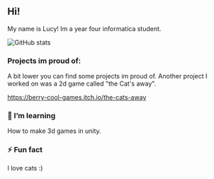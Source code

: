 ## Hi!
My name is Lucy! Im a year four informatica student.

![GitHub stats](https://github-readme-stats.vercel.app/api?username=Emoboi01&show_icons=true&include_all_commits=true&count_private=true)


### Projects im proud of:

A bit lower you can find some projects im proud of.
Another project I worked on was a 2d game called "the Cat's away".

https://berry-cool-games.itch.io/the-cats-away


### 🌱 I’m learning
How to make 3d games in unity.

### ⚡ Fun fact
I love cats :)
